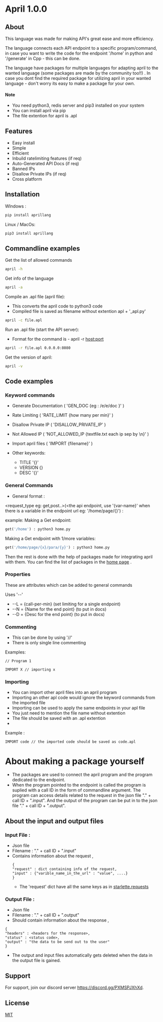 
# April 1.0.0

## About
This language was made for making API's great ease and more efficiency.

The language connects each API endpoint to a specific program/command, in case you want to write the code for the endpoint '/home' in python and '/generate' in Cpp - this can be done.

The language have packages for multiple languages for adapting april to the wanted language (some packages are made by the community too!!) . In case you dont find the required package for utilizing april in your wanted language - don't worry its easy to make a package for your own.


#### Note 
- You need python3, redis server and pip3 installed on your system
- You can install april via pip
- The file extention for april is .apl 



## Features

- Easy install
- Simple
- Efficient
- Inbuild ratelimiting features (if req)
- Auto-Generated API Docs (if req)
- Banned IPs
- Disallow Private IPs (if req)
- Cross platform

## Installation

WIndows :
```sh
pip install aprillang
```

Linux / MacOs:
```sh
pip3 install aprillang
```
## Commandline examples

Get the list of allowed commands
```sh
april -h
```

Get info of the language
```sh
april -a
```

Compile an .apl file (april file):
- This converts the april code to python3 code
- Compiled file is saved as filename without extention apl + '_apl.py'

```sh
april -c file.apl
```

Run an .apl file (start the API server):
- Format for the command is - april -r <filename> <host:port>

```sh
april -r file.apl 0.0.0.0:8080
```

Get the version of april:

```sh
april -v
```

## Code examples

### Keyword commands

- Generate Documentation ( 'GEN_DOC {eg : /e/e/doc }' )
- Rate Limiting ( 'RATE_LIMIT {how many per min}' )
- Disallow Private IP ( 'DISALLOW_PRIVATE_IP' )
- Not Allowed IP ( 'NOT_ALLOWED_IP {textfile.txt each ip sep by \n}' )
- Import april files ( 'IMPORT {filename}' )
 
- Other keywords:
    - TITLE '{}'
    - VERSION {}
    - DESC '{}'
  

### General Commands

- General format : 

<request_type eg: get,post..>(<the api endpoint, use '{var-name}' when there is a variable in the endpoint url eg: '/home/page/{}') : <the code execute the program which handle the endpoint eg: python3 home.py>


example:
Making a Get endpoint:
```py
get('/home') : python3 home.py
```
Making a Get endpoint with 1/more variables:
```py
get('/home/page/{x}/para/{y}') : python3 home.py
```

Then the rest is done with the help of packages made for integrating april with them.
You can find the list of packages in the [home page](https://github.com/merwin-asm/april) .

### Properties

These are attributes which can be added to general commands

Uses '--'

- --L = {call-per-min} (set limiting for a single endpoint)
- --N = {Name for the end point} (to put in docs)
- --D = {Desc for the end point} (to put in docs)

### Commenting 

- This can be done by using '//'
- There is only single line commenting

Examples:
```
// Program 1

IMPORT X // importing x
```

### Importing
- You can import other april files into an april program
- Importing an other apl code would ignore the keyword commands from the imported file
- Importing can be used to apply the same endpoints in your apl file
- You just need to mention the file name without extention
- The file should be saved with an .apl extention
- 
Example :
```
IMPORT code // the imported code should be saved as code.apl
```
  
# About making a package yourself
- The packages are used to connect the april program and the program dedicated to the endpoint.
- When the program pointed to the endpoint is called the program is suplied with a call ID in the form of commandline argument. The program can access details related to the request in the json file "." + call ID + ".input". And the output of the program can be put in to the json file "." + call ID + ".output".
## About the input and output files
### **Input File** : 
- Json file
- Filename : "." + call ID + ".input"
- Contains information about the request ,
  ```
  {
  "request" : dict containing info of the request,
  "input" : {"varible_name_in_the_url" : "value", ....}
  }
  ```
  - The 'request' dict have all the same keys as in [starlette.requests](https://www.starlette.io/requests/)

### **Output File** :
- Json file
- Filename : "." + call ID + ".output"
- Should contain information about the response ,
```
{
"headers" : <headers for the response>,
"status" : <status code>,
"output" : "the data to be send out to the user"
}
```
- The output and input files automatically gets deleted when the data in the output file is gained.



## Support

For support, join our discord server https://discord.gg/PXMSPJXhXd.


## License

[MIT](https://choosealicense.com/licenses/mit/)

